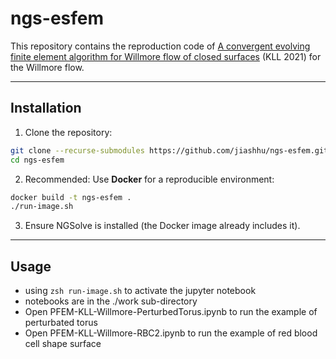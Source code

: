 # ngs-esfem

This repository contains the reproduction code of 
[A convergent evolving finite element algorithm for Willmore flow of closed surfaces](https://www.researchgate.net/publication/355493657_A_convergent_evolving_finite_element_algorithm_for_Willmore_flow_of_closed_surfaces)
(KLL 2021) for the Willmore flow.

---

## Installation

1. Clone the repository:

```bash
git clone --recurse-submodules https://github.com/jiashhu/ngs-esfem.git
cd ngs-esfem
```

2. Recommended: Use **Docker** for a reproducible environment:

```bash
docker build -t ngs-esfem .
./run-image.sh
```

3. Ensure NGSolve is installed (the Docker image already includes it).

---

## Usage

* using `zsh run-image.sh` to activate the jupyter notebook
* notebooks are in the ./work sub-directory
* Open PFEM-KLL-Willmore-PerturbedTorus.ipynb to run the example of perturbated torus
* Open PFEM-KLL-Willmore-RBC2.ipynb to run the example of red blood cell shape surface

